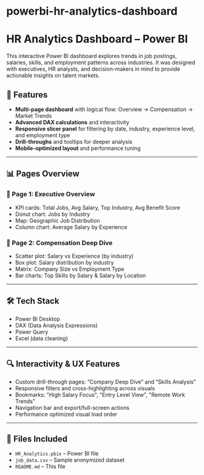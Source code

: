 # powerbi-hr-analytics-dashboard
# HR Analytics Dashboard – Power BI

This interactive Power BI dashboard explores trends in job postings, salaries, skills, and employment patterns across industries. It was designed with executives, HR analysts, and decision-makers in mind to provide actionable insights on talent markets.

## 🧠 Features

- **Multi-page dashboard** with logical flow: Overview → Compensation → Market Trends
- **Advanced DAX calculations** and interactivity
- **Responsive slicer panel** for filtering by date, industry, experience level, and employment type
- **Drill-throughs** and tooltips for deeper analysis
- **Mobile-optimized layout** and performance tuning

---

## 📊 Pages Overview

### 📌 Page 1: Executive Overview
- KPI cards: Total Jobs, Avg Salary, Top Industry, Avg Benefit Score
- Donut chart: Jobs by Industry
- Map: Geographic Job Distribution
- Column chart: Average Salary by Experience

### 📌 Page 2: Compensation Deep Dive
- Scatter plot: Salary vs Experience (by industry)
- Box plot: Salary distribution by industry
- Matrix: Company Size vs Employment Type
- Bar charts: Top Skills by Salary & Salary by Location

---

## 🛠 Tech Stack

- Power BI Desktop
- DAX (Data Analysis Expressions)
- Power Query
- Excel (data cleaning)

---

## 🔍 Interactivity & UX Features

- Custom drill-through pages: “Company Deep Dive” and “Skills Analysis”
- Responsive filters and cross-highlighting across visuals
- Bookmarks: "High Salary Focus", "Entry Level View", "Remote Work Trends"
- Navigation bar and export/full-screen actions
- Performance optimized visual load order

---

## 📂 Files Included

- `HR_Analytics.pbix` – Power BI file
- `job_data.csv` – Sample anonymized dataset
- `README.md` – This file


